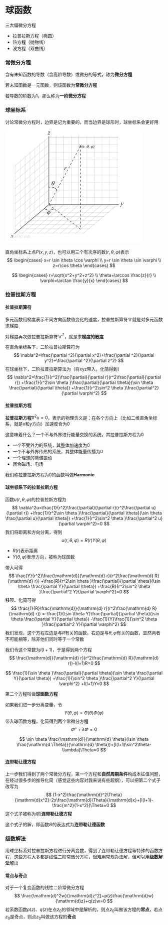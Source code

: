 # 球函数

三大偏微分方程

- 拉普拉斯方程（椭圆）
- 热方程（抛物线）
- 波方程（双曲线）

### 常微分方程

含有未知函数的导数（含高阶导数）或微分的等式，称为**微分方程**

若未知函数是一元函数，则该函数为**常微分方程**

若导数的阶数为1，那么称为**一阶微分方程**

### 球坐标系

讨论常微分方程时，边界是记为重要的，而当边界是球形时，球坐标系会更好用

<img src="Image/球坐标系.webp" alt="球坐标系" style="zoom: 67%;" />

直角坐标系上点$P(x,y,z)$，也可以用三个有次序的数$(r,\theta,\varphi)$表示
$$
\begin{cases}
x=r \sin \theta \cos \varphi \\
y=r \sin \theta \sin \varphi \\
z=r\cos \theta
\end{cases}
$$

$$
\begin{cases}
r=\sqrt{x^2+y^2+z^2} \\
\theta=\arccos \frac{z}{r}	\\
\varphi=\arctan \frac{y}{x}
\end{cases}
$$

### 拉普拉斯方程

#### 拉普拉斯算符

多元函数用梯度表示不同方向函数值变化的速度，拉普拉斯算符$\nabla$就是对多元函数求梯度

对梯度再次做拉普拉斯算符$\nabla ^2$，就是求**梯度的散度**

在直角坐标系下，二阶拉普拉斯算符为
$$
\nabla^2=\frac{\partial ^2}{\partial x^2}+\frac{\partial ^2}{\partial y^2}+\frac{\partial ^2}{\partial z^2}
$$
在球坐标下，二阶拉普拉斯算法为（将xyz带入，化简得到）
$$
\nabla^2=\frac{1}{r^2}\frac{\partial}{\partial r}(r^2\frac{\partial}{\partial r})
+\frac{1}{r^2\sin \theta }\frac{\partial}{\partial \theta}(\sin \theta \frac{\partial}{\partial \theta})
+\frac{1}{r^2\sin^2 \theta }\frac{\partial^2}{\partial \varphi^2}
$$
#### 拉普拉斯方程

**拉普拉斯方程**$\nabla^2 u=0$，表示的物理含义是：在各个方向上（比如二维直角坐标系，就是x和y方向）加速度合为0

这意味着什么？一个不与外界进行能量交换的系统，其拉普拉斯方程为0

- 一个不受外力的系统，其整体加速度为0
- 一个不与外界传热的系统，其整体能量传播为0
- 一个理想的简谐振动
- 闭合磁场、电场

我们称拉普拉斯方程为0的函数叫做**Harmonic**

#### 球坐标系下的拉普拉斯方程

函数$u(r,\theta,\varphi)$的拉普拉斯方程为
$$
\nabla^2u=\frac{1}{r^2}\frac{\partial}{\partial r}(r^2\frac{\partial u}{\partial r})
+\frac{1}{r^2\sin \theta }\frac{\partial}{\partial \theta}(\sin \theta \frac{\partial u}{\partial \theta})
+\frac{1}{r^2\sin^2 \theta }\frac{\partial^2 u}{\partial \varphi^2}=0
$$
我们将距离和方向分离，得到
$$
u(r,\theta,\varphi)=R(r)Y(\theta,\varphi)
$$

- $R(r)$表示距离
- $Y(\theta,\varphi)$表示方向，被称为球函数

带入可得
$$
\frac{Y}{r^2}\frac{\mathrm{d}}{\mathrm{d} r}(r^2\frac{\mathrm{d} R}{\mathrm{d} r})
+\frac{R}{r^2\sin \theta }\frac{\partial}{\partial \theta}(\sin \theta \frac{\partial Y}{\partial \theta})
+\frac{R}{r^2\sin^2 \theta }\frac{\partial^2 Y}{\partial \varphi^2}=0
$$
移项、化简可得
$$
\frac{1}{R}\frac{\mathrm{d}}{\mathrm{d} r}(r^2\frac{\mathrm{d} R}{\mathrm{d} r})
=-\frac{1}{\sin \theta Y}\frac{\partial}{\partial \theta}(\sin \theta \frac{\partial Y}{\partial \theta})
-\frac{1}{Y}\frac{1}{\sin^2 \theta }\frac{\partial^2 Y}{\partial \varphi^2}
$$
我们发现，这个方程左边是与$R$有关的函数，右边是与$\theta,\varphi$有关的函数，显然两者不可能相等，除非他们同时等于一个常数

我们令这个常数为$l(l+1)$，于是得到两个方程
$$
\frac{\mathrm{d}}{\mathrm{d} r}(r^2\frac{\mathrm{d} R}{\mathrm{d} r})-l(l+1)R=0
$$

$$
\frac{1}{\sin \theta }\frac{\partial}{\partial \theta}(\sin \theta \frac{\partial Y}{\partial \theta})
+\frac{1}{\sin^2 \theta }\frac{\partial^2 Y}{\partial \varphi^2}
+l(l+1)Y=0
$$

第二个方程叫做**球函数方程**

如果我们进一步分离变量，令
$$
Y(\theta,\varphi)=\Theta(\theta)\Phi(\varphi)
$$
带入球函数方程，化简得到两个常微分方程
$$
\Phi''+\lambda \Phi=0
$$

$$
\sin \theta \frac{\mathrm{d}}{\mathrm{d} \theta}(\sin \theta \frac{\mathrm{d \Theta}}{\mathrm{d} \theta})+[l(l+1)\sin^2\theta-\lambda]\Theta=0
$$

#### 连带勒让德方程

上一步我们得到了两个常微分方程，第一个方程和**自然周期条件**构成本征值问题，在经过很多步的推导化简（感觉这些内容对我来说有些超纲），可以把第二个式子改写为
$$
(1-x^2)\frac{\mathrm{d}^2\Theta}{\mathrm{d}x^2}-2x\frac{\mathrm{d}\Theta}{\mathrm{d}x}+[l(l+1)-\frac{m^2}{1-x^2}]\Theta=0
$$
这个式子被称为$l$阶**连带勒让德方程**

这个式子的解，即函数$\Theta$的表达式为**连带勒让德函数**

### 级数解法

用球坐标系对拉普拉斯方程进行分离变数，得到了连带勒让德方程等特殊的函数方程，这些方程大多都是线性二阶常微分方程，很难用常规办法解，但可以用**级数解法**解出

#### 常点与奇点

对于一个复变函数的线性二阶常微分方程
$$
\frac{\mathrm{d}^2w}{\mathrm{d}z^2}+p(z)\frac{\mathrm{d}w}{\mathrm{d}z}+q(z)w=0
$$
若系数函数$p(z)$、$q(z)$在点$z_0$的邻域中是解析的，则点$z_0$叫做该方程的**常点**，若点$z_0$是奇点，则点$z_0$叫做该方程的**奇点**



